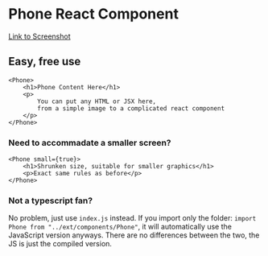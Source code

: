 
# Phone React Component
 
 [Link to Screenshot](https://imgur.com/peoRBmB)
 
## Easy, free use
    <Phone>
	    <h1>Phone Content Here</h1>
	    <p>
		    You can put any HTML or JSX here, 
		    from a simple image to a complicated react component
	    </p>
	</Phone>

### Need to accommadate a smaller screen?
    <Phone small={true}>
	    <h1>Shrunken size, suitable for smaller graphics</h1>
	    <p>Exact same rules as before</p>
	</Phone>


### Not a typescript fan?

No problem, just use `index.js` instead. If you import only the folder: 
`import Phone from "../ext/components/Phone"`, it will automatically use the JavaScript version anyways. There are no differences between the two, the JS is just the compiled version.
